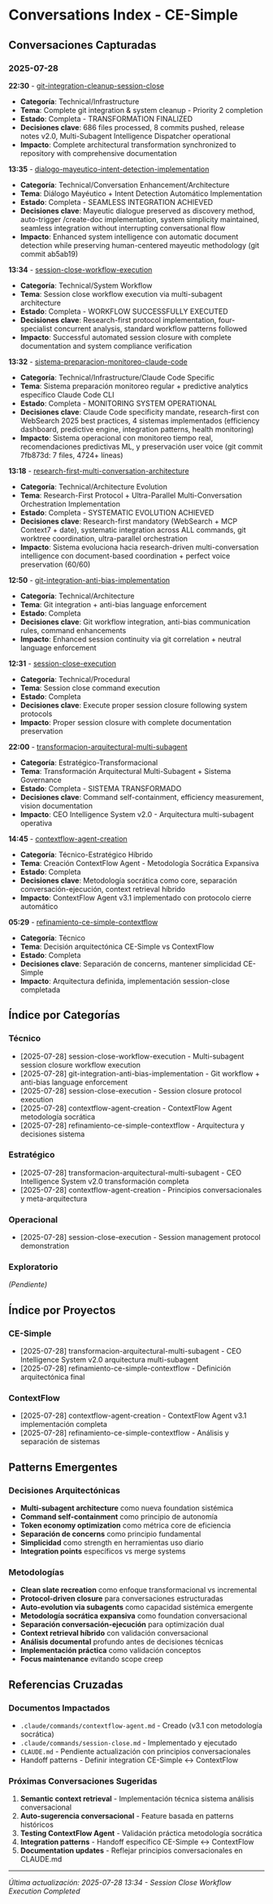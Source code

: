 # Conversations Index - CE-Simple

## Conversaciones Capturadas

### 2025-07-28
**22:30** - [git-integration-cleanup-session-close](../raw/conversations/2025-07-28_22-30_git-integration-cleanup-session-close.md)
- **Categoría**: Technical/Infrastructure
- **Tema**: Complete git integration & system cleanup - Priority 2 completion
- **Estado**: Completa - TRANSFORMATION FINALIZED
- **Decisiones clave**: 686 files processed, 8 commits pushed, release notes v2.0, Multi-Subagent Intelligence Dispatcher operational
- **Impacto**: Complete architectural transformation synchronized to repository with comprehensive documentation

**13:35** - [dialogo-mayeutico-intent-detection-implementation](../raw/conversations/2025-07-28_13-35_dialogo-mayeutico-intent-detection-implementation.md)
- **Categoría**: Technical/Conversation Enhancement/Architecture
- **Tema**: Diálogo Mayéutico + Intent Detection Automático Implementation
- **Estado**: Completa - SEAMLESS INTEGRATION ACHIEVED
- **Decisiones clave**: Mayeutic dialogue preserved as discovery method, auto-trigger /create-doc implementation, system simplicity maintained, seamless integration without interrupting conversational flow
- **Impacto**: Enhanced system intelligence con automatic document detection while preserving human-centered mayeutic methodology (git commit ab5ab19)

**13:34** - [session-close-workflow-execution](../raw/conversations/2025-07-28_13-34_session-close-workflow-execution.md)
- **Categoría**: Technical/System Workflow
- **Tema**: Session close workflow execution via multi-subagent architecture
- **Estado**: Completa - WORKFLOW SUCCESSFULLY EXECUTED
- **Decisiones clave**: Research-first protocol implementation, four-specialist concurrent analysis, standard workflow patterns followed
- **Impacto**: Successful automated session closure with complete documentation and system compliance verification

**13:32** - [sistema-preparacion-monitoreo-claude-code](../raw/conversations/2025-07-28_13-32_sistema-preparacion-monitoreo-claude-code.md)
- **Categoría**: Technical/Infrastructure/Claude Code Specific
- **Tema**: Sistema preparación monitoreo regular + predictive analytics específico Claude Code CLI
- **Estado**: Completa - MONITORING SYSTEM OPERATIONAL
- **Decisiones clave**: Claude Code specificity mandate, research-first con WebSearch 2025 best practices, 4 sistemas implementados (efficiency dashboard, predictive engine, integration patterns, health monitoring)
- **Impacto**: Sistema operacional con monitoreo tiempo real, recomendaciones predictivas ML, y preservación user voice (git commit 7fb873d: 7 files, 4724+ líneas)

**13:18** - [research-first-multi-conversation-architecture](../raw/conversations/2025-07-28_13-18_research-first-multi-conversation-architecture.md)
- **Categoría**: Technical/Architecture Evolution
- **Tema**: Research-First Protocol + Ultra-Parallel Multi-Conversation Orchestration Implementation
- **Estado**: Completa - SYSTEMATIC EVOLUTION ACHIEVED
- **Decisiones clave**: Research-first mandatory (WebSearch + MCP Context7 + date), systematic integration across ALL commands, git worktree coordination, ultra-parallel orchestration
- **Impacto**: Sistema evoluciona hacia research-driven multi-conversation intelligence con document-based coordination + perfect voice preservation (60/60)

**12:50** - [git-integration-anti-bias-implementation](../raw/conversations/2025-07-28_12-50_git-integration-anti-bias-implementation.md)
- **Categoría**: Technical/Architecture
- **Tema**: Git integration + anti-bias language enforcement
- **Estado**: Completa
- **Decisiones clave**: Git workflow integration, anti-bias communication rules, command enhancements
- **Impacto**: Enhanced session continuity via git correlation + neutral language enforcement

**12:31** - [session-close-execution](../raw/conversations/2025-07-28_12-31_session-close-execution.md)
- **Categoría**: Technical/Procedural
- **Tema**: Session close command execution
- **Estado**: Completa
- **Decisiones clave**: Execute proper session closure following system protocols
- **Impacto**: Proper session closure with complete documentation preservation

**22:00** - [transformacion-arquitectural-multi-subagent](../raw/conversations/2025-07-28_22-00_transformacion-arquitectural-multi-subagent.md)
- **Categoría**: Estratégico-Transformacional
- **Tema**: Transformación Arquitectural Multi-Subagent + Sistema Governance
- **Estado**: Completa - SISTEMA TRANSFORMADO
- **Decisiones clave**: Command self-containment, efficiency measurement, vision documentation
- **Impacto**: CEO Intelligence System v2.0 - Arquitectura multi-subagent operativa

**14:45** - [contextflow-agent-creation](../raw/conversations/2025-07-28_contextflow-agent-creation.md)
- **Categoría**: Técnico-Estratégico Híbrido
- **Tema**: Creación ContextFlow Agent - Metodología Socrática Expansiva
- **Estado**: Completa
- **Decisiones clave**: Metodología socrática como core, separación conversación-ejecución, context retrieval híbrido
- **Impacto**: ContextFlow Agent v3.1 implementado con protocolo cierre automático

**05:29** - [refinamiento-ce-simple-contextflow](../raw/conversations/2025-07-28_05-29_refinamiento-ce-simple-contextflow.md)
- **Categoría**: Técnico
- **Tema**: Decisión arquitectónica CE-Simple vs ContextFlow
- **Estado**: Completa
- **Decisiones clave**: Separación de concerns, mantener simplicidad CE-Simple
- **Impacto**: Arquitectura definida, implementación session-close completada

## Índice por Categorías

### Técnico
- [2025-07-28] session-close-workflow-execution - Multi-subagent session closure workflow execution
- [2025-07-28] git-integration-anti-bias-implementation - Git workflow + anti-bias language enforcement
- [2025-07-28] session-close-execution - Session closure protocol execution
- [2025-07-28] contextflow-agent-creation - ContextFlow Agent metodología socrática
- [2025-07-28] refinamiento-ce-simple-contextflow - Arquitectura y decisiones sistema

### Estratégico
- [2025-07-28] transformacion-arquitectural-multi-subagent - CEO Intelligence System v2.0 transformación completa
- [2025-07-28] contextflow-agent-creation - Principios conversacionales y meta-arquitectura

### Operacional  
- [2025-07-28] session-close-execution - Session management protocol demonstration

### Exploratorio
_(Pendiente)_

## Índice por Proyectos

### CE-Simple
- [2025-07-28] transformacion-arquitectural-multi-subagent - CEO Intelligence System v2.0 arquitectura multi-subagent
- [2025-07-28] refinamiento-ce-simple-contextflow - Definición arquitectónica final

### ContextFlow
- [2025-07-28] contextflow-agent-creation - ContextFlow Agent v3.1 implementación completa
- [2025-07-28] refinamiento-ce-simple-contextflow - Análisis y separación de sistemas

## Patterns Emergentes

### Decisiones Arquitectónicas
- **Multi-subagent architecture** como nueva foundation sistémica
- **Command self-containment** como principio de autonomía
- **Token economy optimization** como métrica core de eficiencia
- **Separación de concerns** como principio fundamental
- **Simplicidad** como strength en herramientas uso diario
- **Integration points** específicos vs merge systems

### Metodologías
- **Clean slate recreation** como enfoque transformacional vs incremental
- **Protocol-driven closure** para conversaciones estructuradas
- **Auto-evolution via subagents** como capacidad sistémica emergente
- **Metodología socrática expansiva** como foundation conversacional
- **Separación conversación-ejecución** para optimización dual
- **Context retrieval híbrido** con validación conversacional
- **Análisis documental** profundo antes de decisiones técnicas  
- **Implementación práctica** como validación conceptos
- **Focus maintenance** evitando scope creep

## Referencias Cruzadas

### Documentos Impactados
- `.claude/commands/contextflow-agent.md` - Creado (v3.1 con metodología socrática)
- `.claude/commands/session-close.md` - Implementado y ejecutado
- `CLAUDE.md` - Pendiente actualización con principios conversacionales
- Handoff patterns - Definir integration CE-Simple ↔ ContextFlow

### Próximas Conversaciones Sugeridas
1. **Semantic context retrieval** - Implementación técnica sistema análisis conversacional
2. **Auto-sugerencia conversacional** - Feature basada en patterns históricos
3. **Testing ContextFlow Agent** - Validación práctica metodología socrática
4. **Integration patterns** - Handoff específico CE-Simple ↔ ContextFlow
5. **Documentation updates** - Reflejar principios conversacionales en CLAUDE.md

---

*Última actualización: 2025-07-28 13:34 - Session Close Workflow Execution Completed*
